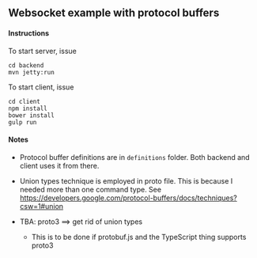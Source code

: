 ## Websocket example with protocol buffers

#### Instructions

To start server, issue

    cd backend
    mvn jetty:run

To start client, issue

    cd client
    npm install
    bower install
    gulp run


#### Notes

* Protocol buffer definitions are in `definitions` folder. Both backend and client uses it from there.
* Union types technique is employed in proto file. This is because I needed more than one command type.
  See <https://developers.google.com/protocol-buffers/docs/techniques?csw=1#union>

* TBA: proto3 ==> get rid of union types
  * This is to be done if protobuf.js and the TypeScript thing supports proto3

